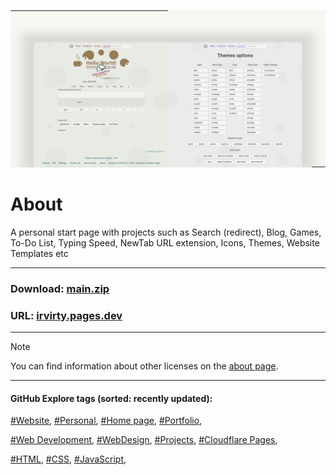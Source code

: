 <!-- README.md v.1.8.4 -->
  
![page with a light and dark theme and theme settings](/img/github-banner-settings.png)  
  
# About

A personal start page with projects such as Search (redirect), Blog, Games, To-Do List, Typing Speed, NewTab URL extension, Icons, Themes, Website Templates etc
  
---
  
### Download: [main.zip](https://github.com/irvirty/irvirty.pages.dev/archive/refs/heads/main.zip)  
### URL: [irvirty.pages.dev](https://irvirty.pages.dev/)  
  
---
  
> [!NOTE]
> You can find information about other licenses on the [about page](https://irvirty.pages.dev/about.html#license).
  
---
   
#### GitHub Explore tags (sorted: recently updated):  
[#Website](https://github.com/topics/website?s=updated),
[#Personal](https://github.com/topics/personal?s=updated),
[#Home page](https://github.com/topics/homepage?s=updated),
[#Portfolio](https://github.com/topics/portfolio?s=updated),

[#Web Development](https://github.com/topics/web-development?s=updated),
[#WebDesign](https://github.com/topics/webdesign?s=updated), 
[#Projects](https://github.com/topics/projects?s=updated),
[#Cloudflare Pages](https://github.com/topics/cloudflare-pages?s=updated),
  
[#HTML](https://github.com/topics/HTML?s=updated),
[#CSS](https://github.com/topics/css?s=updated),
[#JavaScript](https://github.com/topics/javascript?s=updated),



